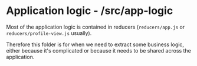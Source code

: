 # Application logic - /src/app-logic

Most of the application logic is contained in reducers (`reducers/app.js` or
`reducers/profile-view.js` usually).

Therefore this folder is for when we need to extract some business logic, either
because it's complicated or because it needs to be shared across the
application.

